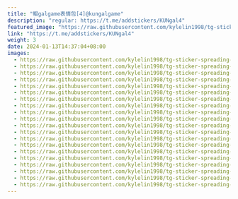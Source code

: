 ```yaml
---
title: "鲲galgame表情包[4]@kungalgame"
description: "regular: https://t.me/addstickers/KUNgal4"
featured_image: "https://raw.githubusercontent.com/kylelin1998/tg-sticker-spreading-worldwide-images/main/img/3aa38cad-5315-4c4c-ae20-9385fe0e6e81.jpg"
link: "https://t.me/addstickers/KUNgal4"
weight: 3
date: 2024-01-13T14:37:04+08:00
images:
  - https://raw.githubusercontent.com/kylelin1998/tg-sticker-spreading-worldwide-images/main/img/3aa38cad-5315-4c4c-ae20-9385fe0e6e81.jpg
  - https://raw.githubusercontent.com/kylelin1998/tg-sticker-spreading-worldwide-images/main/img/fa39a29a-3799-48ea-9aa7-438ba880661b.jpg
  - https://raw.githubusercontent.com/kylelin1998/tg-sticker-spreading-worldwide-images/main/img/b480741f-26e9-4082-a283-fbe50ddb8bd0.jpg
  - https://raw.githubusercontent.com/kylelin1998/tg-sticker-spreading-worldwide-images/main/img/9d5ca094-3654-4cd8-a9e4-250c4e223acc.jpg
  - https://raw.githubusercontent.com/kylelin1998/tg-sticker-spreading-worldwide-images/main/img/9c049f0b-651c-44bf-9f67-e51bbc934aab.jpg
  - https://raw.githubusercontent.com/kylelin1998/tg-sticker-spreading-worldwide-images/main/img/1acfe1d4-fe5c-456e-bf6d-d486a15c1cf3.jpg
  - https://raw.githubusercontent.com/kylelin1998/tg-sticker-spreading-worldwide-images/main/img/ab476288-0d98-44f5-9adf-42a9d6f9667c.jpg
  - https://raw.githubusercontent.com/kylelin1998/tg-sticker-spreading-worldwide-images/main/img/6b22674d-5d6e-47c4-b154-f36e5f9a31ca.jpg
  - https://raw.githubusercontent.com/kylelin1998/tg-sticker-spreading-worldwide-images/main/img/afc89c9b-bfa6-41d2-804f-fc3a30599118.jpg
  - https://raw.githubusercontent.com/kylelin1998/tg-sticker-spreading-worldwide-images/main/img/488e370d-6da5-4142-b0a2-15c9a09ec8c4.jpg
  - https://raw.githubusercontent.com/kylelin1998/tg-sticker-spreading-worldwide-images/main/img/23e08efd-36ab-4040-8e32-cdd85abd0a95.jpg
  - https://raw.githubusercontent.com/kylelin1998/tg-sticker-spreading-worldwide-images/main/img/6687b1ad-38e0-48c9-a1ce-863a763adb73.jpg
  - https://raw.githubusercontent.com/kylelin1998/tg-sticker-spreading-worldwide-images/main/img/924d657a-70c8-4bbe-98fd-fdec0bc3bd93.jpg
  - https://raw.githubusercontent.com/kylelin1998/tg-sticker-spreading-worldwide-images/main/img/ccceefdf-c1f4-497b-9b5a-8017c445a87d.jpg
  - https://raw.githubusercontent.com/kylelin1998/tg-sticker-spreading-worldwide-images/main/img/e403bb93-6207-4f72-92e0-8fd3435a9453.jpg
  - https://raw.githubusercontent.com/kylelin1998/tg-sticker-spreading-worldwide-images/main/img/808908bd-5909-441f-b729-ea8c37c00007.jpg
  - https://raw.githubusercontent.com/kylelin1998/tg-sticker-spreading-worldwide-images/main/img/051e00b2-b4df-46cb-a179-e8cfc9e71000.jpg
  - https://raw.githubusercontent.com/kylelin1998/tg-sticker-spreading-worldwide-images/main/img/6dc5f7f5-3798-4a37-8f3e-8c3325105bd9.jpg
  - https://raw.githubusercontent.com/kylelin1998/tg-sticker-spreading-worldwide-images/main/img/d779811d-563e-4c69-bec6-b85737f4af31.jpg
  - https://raw.githubusercontent.com/kylelin1998/tg-sticker-spreading-worldwide-images/main/img/47fb9126-7e39-4669-a970-981317225669.jpg
---
```

